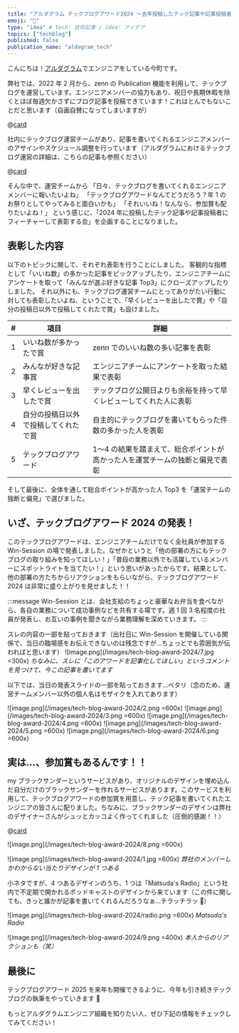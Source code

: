 ```yaml
---
title: "アルダグラム テックブログアワード2024 〜去年投稿したテック記事や記事投稿者にフィーチャーして表彰してみた話〜"
emoji: "🏅"
type: "idea" # tech: 技術記事 / idea: アイデア
topics: ["techblog"]
published: false
publication_name: "aldagram_tech"
---
```


こんにちは！[アルダグラム](https://aldagram.com/about/)でエンジニアをしている今町です。

弊社では、2022 年 2 月から、zenn の Publication 機能を利用して、テックブログを運営しています。エンジニアメンバーの協力もあり、祝日や長期休暇を除くとほぼ毎週欠かさずにブログ記事を投稿できています！これはとんでもないことだと思います（自画自賛になってしまいますが）

@[card](https://zenn.dev/p/aldagram_tech)

社内にテックブログ運営チームがあり、記事を書いてくれるエンジニアメンバーのアサインやスケジュール調整を行っています（アルダグラムにおけるテックブログ運営の詳細は、こちらの記事も参照ください）

@[card](https://zenn.dev/aldagram_tech/articles/tech-blog-management-story)

そんな中で、運営チームから
「日々、テックブログを書いてくれるエンジニアメンバーに報いたいよね」
「テックブログアワードなんてどうだろう？年 1 のお祭りとしてやってみると面白いかも」
「それいいね！なんなら、参加賞も配りたいよね！」
という感じに、「2024 年に投稿したテック記事や記事投稿者にフィーチャーして表彰する会」を企画することになりました。

## 表彰した内容

以下のトピックに関して、それぞれ表彰を行うことにしました。
客観的な指標として「いいね数」の多かった記事をピックアップしたり、エンジニアチームにアンケートを取って「みんなが選ぶ好きな記事 Top3」にクローズアップしたりしました。
それ以外にも、テックブログ運営チームにとってありがたい行動に対しても表彰したいよね、ということで、「早くレビューを出したで賞」や「自分の投稿日以外で投稿してくれたで賞」も設けました。

| #   | 項目                                 | 詳細                                                                          |
| --- | ------------------------------------ | ----------------------------------------------------------------------------- |
| 1   | いいね数が多かったで賞               | zenn でのいいね数の多い記事を表彰                                             |
| 2   | みんなが好きな記事賞                 | エンジニアチームにアンケートを取った結果で表彰                                |
| 3   | 早くレビューを出したで賞             | テックブログ公開日よりも余裕を持って早くレビューしてくれた人に表彰            |
| 4   | 自分の投稿日以外で投稿してくれたで賞 | 自主的にテックブログを書いてもらった件数の多かった人を表彰                    |
| 5   | テックブログアワード                 | 1〜4 の結果を踏まえて、総合ポイントが高かった人を運営チームの独断と偏見で表彰 |

そして最後に、全体を通して総合ポイントが高かった人 Top3 を「運営チームの独断と偏見」で選びました。

## いざ、テックブログアワード 2024 の発表！

このテックブログアワードは、エンジニアチームだけでなく全社員が参加する Win-Session の場で発表しました。なぜかというと「他の部署の方にもテックブログの取り組みを知ってほしい！」「普段の業務以外でも活躍しているメンバーにスポットライトを当てたい！」という思いがあったからです。結果として、他の部署の方たちからリアクションをもらいながら、テックブログアワード 2024 は非常に盛り上がりを見せました！！

:::message
Win-Session とは、会社支給のちょっと豪華なお弁当を食べながら、各自の業務について成功事例などを共有する場です。週 1 回 3 名程度の社員が発表し、お互いの事例を聞きながら業務理解を深めていきます。
:::

スレの内容の一部を貼っておきます（出社日に Win-Session を開催している関係で、当日の臨場感をお伝えできないのは残念ですが…ちょっとでも雰囲気が伝わればと思います）
![image.png](/images/tech-blog-award-2024/7.jpg =300x)
_ちなみに、スレに「このアワードを記事化してほしい」というコメントを見つけて、今この記事を書いてます_

以下では、当日の発表スライドの一部を貼っておきます…ペタリ（念のため、運営チームメンバー以外の個人名はモザイクを入れてあります）

![image.png](/images/tech-blog-award-2024/2.png =600x)
![image.png](/images/tech-blog-award-2024/3.png =600x)
![image.png](/images/tech-blog-award-2024/4.png =600x)
![image.png](/images/tech-blog-award-2024/5.png =600x)
![image.png](/images/tech-blog-award-2024/6.png =600x)

## 実は…、参加賞もあるんです！！

my ブラックサンダーというサービスがあり、オリジナルのデザインを埋め込んだ自分だけのブラックサンダーを作れるサービスがあります。このサービスを利用して、テックブログアワードの参加賞を用意し、テック記事を書いてくれたエンジニアの皆さんに配りました。ちなみに、ブラックサンダーのデザインは弊社のデザイナーさんがシュッとカッコよく作ってくれました（圧倒的感謝！！）

@[card](https://blackthunder.jp/column/1-17/)

![image.png](/images/tech-blog-award-2024/8.png =600x)

![image.png](/images/tech-blog-award-2024/1.jpg =600x)
_弊社のメンバーしかわからない当たりデザインが 1 つある_

小ネタですが、4 つあるデザインのうち、1 つは「Matsuda's Radio」という社内で不定期で開かれるポッドキャストのデザインから来ています（この件に関しても、きっと誰かが記事を書いてくれるんだろうなぁ…チラッチラッ 👀）

![image.png](/images/tech-blog-award-2024/radio.png =600x)
_Matsuda's Radio_

![image.png](/images/tech-blog-award-2024/9.png =400x)
_本人からのリアクションも（笑）_

## 最後に

テックブログアワード 2025 を来年も開催できるように、今年も引き続きテックブログの執筆をやっていきます 💪

もっとアルダグラムエンジニア組織を知りたい人、ぜひ下記の情報をチェックしてみてください！
